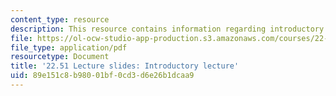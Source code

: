 ```yaml
---
content_type: resource
description: This resource contains information regarding introductory lecture.
file: https://ol-ocw-studio-app-production.s3.amazonaws.com/courses/22-51-quantum-theory-of-radiation-interactions-fall-2012/89e151c8b98001bf0cd3d6e26b1dcaa9_MIT22_51F12_intro.pdf
file_type: application/pdf
resourcetype: Document
title: '22.51 Lecture slides: Introductory lecture'
uid: 89e151c8-b980-01bf-0cd3-d6e26b1dcaa9
---
```

